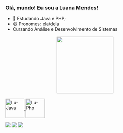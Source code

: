 ### Olá, mundo! Eu sou a Luana Mendes!

- 🌱 Estudando Java e PHP;
- 😄 Pronomes: ela/dela 
- Cursando Análise e Desenvolvimento de Sistemas
<div align="center">
  <a href="https://github.com/lums23">
  <img height="180em" src="https://github-readme-stats.vercel.app/api?username=lums23&show_icons=true&theme=midnight-purple&include_all_commits=true&count_private=true"/>
</div>
<div style="display: inline_block"><br>
  <img align="center" alt="Lu-Java" height="60" width="60" src="https://cdn.jsdelivr.net/gh/devicons/devicon/icons/java/java-original-wordmark.svg">
<img align="center" alt="Lu-Php" height="60" width="60" src="https://cdn.jsdelivr.net/gh/devicons/devicon/icons/php/php-original.svg">
</div>
  <p>
  </p>
  <div> 
  <a href="https://www.youtube.com/channel/UC4MCXTA3jPmURNEcmMfia1Q" target="_blank"><img src="https://img.shields.io/badge/YouTube-FF0000?style=for-the-badge&logo=youtube&logoColor=white" target="_blank"></a>
  <a href="https://instagram.com/luamendes.s" target="_blank"><img src="https://img.shields.io/badge/-Instagram-%23E4405F?style=for-the-badge&logo=instagram&logoColor=white" target="_blank"></a>
  <a href="https://www.linkedin.com/in/luana-mendes-793294208/" target="_blank"><img src="https://img.shields.io/badge/-LinkedIn-%230077B5?style=for-the-badge&logo=linkedin&logoColor=white" target="_blank"></a> 

 
</div>
